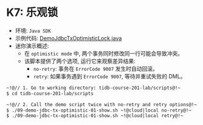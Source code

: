 # K7: 乐观锁
+ 环境: `Java SDK`
+ 示例代码:
[DemoJdbcTxOptimisticLock.java](https://github.com/pingcap/tidb-course-201-lab/blob/master/scripts/DemoJdbcTxOptimisticLock.java)
+ 迷你演示概述:
  + 在 `optimistic mode` 中, 两个事务同时修改同一行可能会导致冲突。
  + 该脚本提供了两个选项, 运行它来观察差异结果:
    + `no-retry`: 事务在 `ErrorCode 9007` 发生时自动回滚。
    + `retry`: 如果事务遇到 `ErrorCode 9007`, 等待并重试失败的 DML。
```8
~!@// 1. Go to working directory: tidb-course-201-lab/scripts@!~
$ cd tidb-course-201-lab/scripts

~!@// 2. Call the demo script twice with no-retry and retry options@!~
$ ./09-demo-jdbc-tx-optimistic-01-show.sh ~!@cloud|local no-retry@!~
$ ./09-demo-jdbc-tx-optimistic-01-show.sh ~!@cloud|local retry@!~

```
